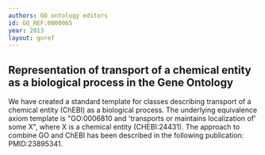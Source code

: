 ```yaml
--- 
authors: GO ontology editors
id: GO_REF:0000065
year: 2013
layout: goref
---
```


## Representation of transport of a chemical entity as a biological process in the Gene Ontology

We have created a standard template for classes describing transport of a chemical entity (ChEBI) as a biological process. The underlying equivalence axiom template is "GO:0006810 and 'transports or maintains localization of' some X", where X is a chemical entity (CHEBI:24431). The approach to combine GO and ChEBI has been described in the following publication: PMID:23895341.
